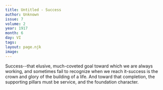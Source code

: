 ```yaml
---
title: Untitled - Success
author: Unknown
issue: 7
volume: 2
year: 1917
month: 6
day: VI
tags:
layout: page.njk
image:
---
```

Success--that elusive, much-coveted goal toward which we are always working, and sometimes fail to recognize when we reach it-success is the crown and glory of the building of a life. And toward that completion, the supporting pillars must be service, and the foundation character.   
